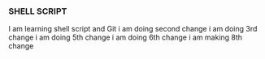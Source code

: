 ### SHELL SCRIPT
I am learning shell script and Git
i am doing second change
i am doing 3rd change
i am doing 5th change
i am doing 6th change
i am making 8th change
